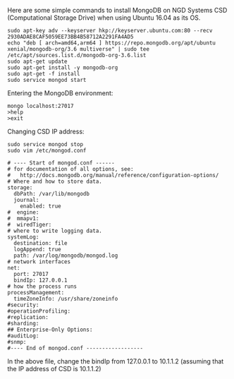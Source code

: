 Here are some simple commands to install MongoDB on NGD Systems CSD (Computational Storage Drive) when using Ubuntu 16.04 as its OS.

```
sudo apt-key adv --keyserver hkp://keyserver.ubuntu.com:80 --recv 2930ADAE8CAF5059EE73BB4B58712A2291FA4AD5
echo "deb [ arch=amd64,arm64 ] https://repo.mongodb.org/apt/ubuntu xenial/mongodb-org/3.6 multiverse" | sudo tee /etc/apt/sources.list.d/mongodb-org-3.6.list
sudo apt-get update
sudo apt-get install -y mongodb-org
sudo apt-get -f install
sudo service mongod start
```

Entering the MongoDB environment:
```
mongo localhost:27017
>help
>exit
```

Changing CSD IP address:

```
sudo service mongod stop
sudo vim /etc/mongod.conf
```

```
# ---- Start of mongod.conf ------
# for documentation of all options, see:
#   http://docs.mongodb.org/manual/reference/configuration-options/
# Where and how to store data.
storage:
  dbPath: /var/lib/mongodb
  journal:
    enabled: true
#  engine:
#  mmapv1:
#  wiredTiger:
# where to write logging data.
systemLog:
  destination: file
  logAppend: true
  path: /var/log/mongodb/mongod.log
# network interfaces
net:
  port: 27017
  bindIp: 127.0.0.1
# how the process runs
processManagement:
  timeZoneInfo: /usr/share/zoneinfo
#security:
#operationProfiling:
#replication:
#sharding:
## Enterprise-Only Options:
#auditLog:
#snmp:
#---- End of mongod.conf ------------------
```
In the above file, change the bindIp from 127.0.0.1 to 10.1.1.2 (assuming that the IP address of CSD is 10.1.1.2)

